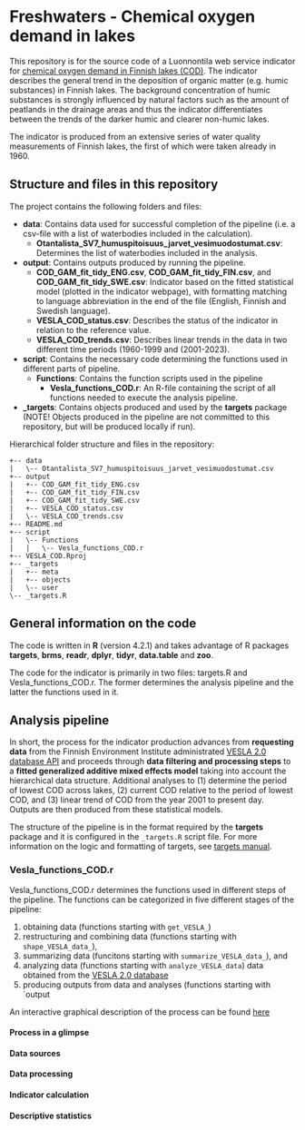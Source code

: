# Freshwaters - Chemical oxygen demand in lakes
This repository is for the source code of a Luonnontila web service indicator for [chemical oxygen demand in Finnish lakes (COD)](https://luonnontila.fi/indikaattorit-elinymparistoittain/sisavedet/kemiallinen-hapenkuluts/). The indicator describes the general trend in the deposition of organic matter (e.g. humic substances) in Finnish lakes. The background concentration of humic substances is strongly influenced by natural factors such as the amount of peatlands in the drainage areas and thus the indicator differentiates between the trends of the darker humic and clearer non-humic lakes.

The indicator is produced from an extensive series of water quality measurements of Finnish lakes, the first of which were taken already in 1960.

## Structure and files in this repository

The project contains the following folders and files:

- **data**: Contains data used for successful completion of the pipeline (i.e. a csv-file with a list of waterbodies included in the calculation).
  - **Otantalista_SV7_humuspitoisuus_jarvet_vesimuodostumat.csv**: Determines the list of waterbodies included in the analysis.
- **output**: Contains outputs produced by running the pipeline.
  - **COD_GAM_fit_tidy_ENG.csv**, **COD_GAM_fit_tidy_FIN.csv**, and **COD_GAM_fit_tidy_SWE.csv**: Indicator based on the fitted statistical model (plotted in the indicator webpage), with formatting matching to language abbreviation in the end of the file (English, Finnish and Swedish language).
  - **VESLA_COD_status.csv**: Describes the status of the indicator in relation to the reference value.
  - **VESLA_COD_trends.csv**: Describes linear trends in the data in two different time periods (1960-1999 and (2001-2023).
- **script**: Contains the necessary code determining the functions used in different parts of pipeline.
  - **Functions**: Contains the function scripts used in the pipeline
    - **Vesla_functions_COD.r**: An R-file containing the script of all functions needed to execute the analysis pipeline.
- **_targets**: Contains objects produced and used by the **targets** package (NOTE! Objects produced in the pipeline are not committed to this repository, but will be produced locally if run).

Hierarchical folder structure and files in the repository:
```
+-- data
|   \-- Otantalista_SV7_humuspitoisuus_jarvet_vesimuodostumat.csv
+-- output
|   +-- COD_GAM_fit_tidy_ENG.csv
|   +-- COD_GAM_fit_tidy_FIN.csv
|   +-- COD_GAM_fit_tidy_SWE.csv
|   +-- VESLA_COD_status.csv
|   \-- VESLA_COD_trends.csv
+-- README.md
+-- script
|   \-- Functions
|   |   \-- Vesla_functions_COD.r
+-- VESLA_COD.Rproj
+-- _targets
|   +-- meta
|   +-- objects
|   \-- user
\-- _targets.R
```
## General information on the code

The code is written in **R** (version 4.2.1) and takes advantage of R packages **targets**, **brms**, **readr**, **dplyr**, **tidyr**, **data.table** and **zoo**.

The code for the indicator is primarily in two files: targets.R and Vesla_functions_COD.r. The former determines the analysis pipeline and the latter the functions used in it.

## Analysis pipeline 

In short, the process for the indicator production advances from **requesting data** from the Finnish Environment Institute administrated [VESLA 2.0 database API](https://rajapinnat.ymparisto.fi/api/vesla/2.0/) and proceeds through **data filtering and processing steps** to a **fitted generalized additive mixed effects model** taking into account the hierarchical data structure. Additional analyses to (1) determine the period of lowest COD across lakes, (2) current COD relative to the period of lowest COD, and (3) linear trend of COD from the year 2001 to present day. Outputs are then produced from these statistical models.

The structure of the pipeline is in the format required by the **targets** package and it is configured in the `_targets.R` script file. For more information on the logic and formatting of targets, see [targets manual](https://books.ropensci.org/targets/).

### Vesla_functions_COD.r
Vesla_functions_COD.r determines the functions used in different steps of the pipeline. The functions can be categorized in five different stages of the pipeline:  
1. obtaining data (functions starting with `get_VESLA_`)
2. restructuring and combining data (functions starting with `shape_VESLA_data_`),
3. summarizing data (funcitons starting with `summarize_VESLA_data_`), and
4. analyzing data (functions starting with `analyze_VESLA_data`) data obtained from the [VESLA 2.0 database](https://rajapinnat.ymparisto.fi/api/vesla/2.0/)
5. producing outputs from data and analyses (functions starting with `output





An interactive graphical description of the process can be found [here](test_process.html)

#### Process in a glimpse

#### Data sources

#### Data processing

#### Indicator calculation

#### Descriptive statistics
